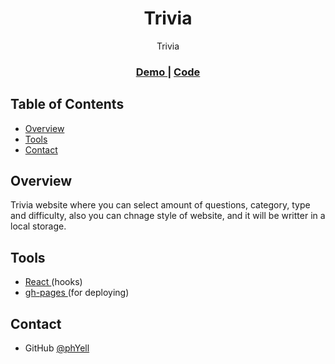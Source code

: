<h1 align="center">Trivia</h1>

<div align="center">
    Trivia
</div>

<div align="center">
  <h3>
    <a href="https://phyell.github.io/triva-app/#/">
      Demo
    </a>
    <span> | </span>
    <a href="https://github.com/PhYell/triva-app">
      Code
    </a>
  </h3>
</div>

## Table of Contents

-   [Overview](#overview)
-   [Tools](#tools)
-   [Contact](#contact)

## Overview

Trivia website where you can select amount of questions, category, type and difficulty, also you can chnage style of website, and it will be writter in a local storage.

## Tools

-   <a href="https://reactjs.org/"> React </a> (hooks)
-   <a href="https://reactrouter.com/docs/en/v6/getting-started"> gh-pages </a> (for deploying)

## Contact

-   GitHub [@phYell](https://github.com/PhYell)
